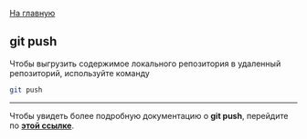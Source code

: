 [На главную](../readme.md)

## git push

Чтобы выгрузить содержимое локального репозитория в удаленный репозиторий, используйте команду

```bash
git push
```

---

Чтобы увидеть более подробную документацию о **git push**, перейдите по **[этой ссылке](https://www.yourtodo.ru/posts/13/#push)**.